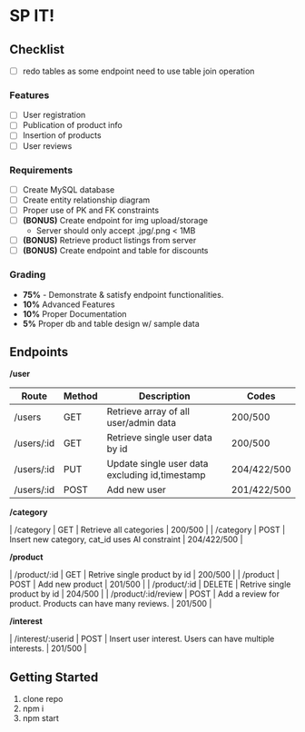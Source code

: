 # SP IT!

## Checklist
- [ ] redo tables as some endpoint need to use table join operation


### Features
- [ ] User registration
- [ ] Publication of product info
- [ ] Insertion of products
- [ ] User reviews

### Requirements
- [ ] Create MySQL database
- [ ] Create entity relationship diagram
- [ ] Proper use of PK and FK constraints
- [ ] __(BONUS)__ Create endpoint for img upload/storage
  - Server should only accept .jpg/.png < 1MB
- [ ] __(BONUS)__ Retrieve product listings from server
- [ ] __(BONUS)__ Create endpoint and table for discounts

### Grading
- __75%__ - Demonstrate & satisfy endpoint functionalities.
- __10%__ Advanced Features
- __10%__ Proper Documentation
- __5%__ Proper db and table design w/ sample data

## Endpoints

**/user**

|          Route          |   Method   |                     Description                              |    Codes        | 
|-------------------------|------------|--------------------------------------------------------------|-----------------|
|   /users                |    GET     |  Retrieve array of all user/admin data                       |   200/500       |
|   /users/:id            |    GET     |  Retrieve single user data by id                             |   200/500       |
|   /users/:id            |    PUT     |  Update single user data excluding id,timestamp              |   204/422/500   |
|   /users/:id            |    POST    |  Add new user                                                |   201/422/500   |

**/category**

|   /category             |    GET     |  Retrieve all categories                                     |   200/500       |
|   /category             |    POST    |  Insert new category, cat_id uses AI constraint              |   204/422/500   |

**/product**
  
|   /product/:id          |    GET     |  Retrive single product by id                                |   200/500       |
|   /product              |    POST    |  Add new product                                             |   201/500       |
|   /product/:id          |    DELETE  |  Retrive single product by id                                |   204/500       |
|   /product/:id/review   |    POST    |  Add a review for product. Products can have many reviews.   |   201/500       |

**/interest**

|   /interest/:userid     |    POST    | Insert user interest. Users can have multiple interests.     |   201/500       |



## Getting Started

1. clone repo
2. npm i
3. npm start
